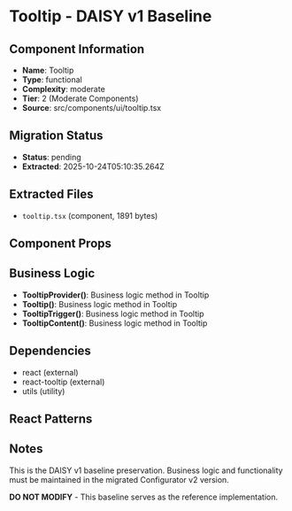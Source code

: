 # Tooltip - DAISY v1 Baseline

## Component Information

- **Name**: Tooltip
- **Type**: functional
- **Complexity**: moderate
- **Tier**: 2 (Moderate Components)
- **Source**: src/components/ui/tooltip.tsx

## Migration Status

- **Status**: pending
- **Extracted**: 2025-10-24T05:10:35.264Z

## Extracted Files

- `tooltip.tsx` (component, 1891 bytes)

## Component Props



## Business Logic

- **TooltipProvider()**: Business logic method in Tooltip
- **Tooltip()**: Business logic method in Tooltip
- **TooltipTrigger()**: Business logic method in Tooltip
- **TooltipContent()**: Business logic method in Tooltip

## Dependencies

- react (external)
- react-tooltip (external)
- utils (utility)

## React Patterns



## Notes

This is the DAISY v1 baseline preservation. Business logic and functionality
must be maintained in the migrated Configurator v2 version.

**DO NOT MODIFY** - This baseline serves as the reference implementation.
